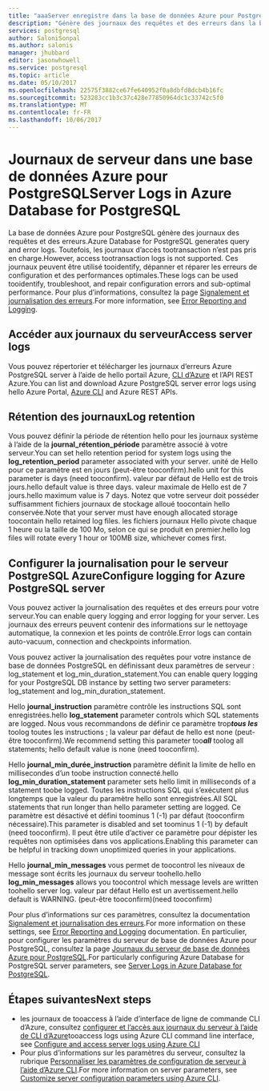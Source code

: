 ```yaml
---
title: "aaaServer enregistre dans la base de données Azure pour PostgreSQL | Documents Microsoft"
description: "Génère des journaux des requêtes et des erreurs dans la base de données Azure pour PostgreSQL."
services: postgresql
author: SaloniSonpal
ms.author: salonis
manager: jhubbard
editor: jasonwhowell
ms.service: postgresql
ms.topic: article
ms.date: 05/10/2017
ms.openlocfilehash: 22575f3882ce67fe640952f0a8dbfd8dcb4b16fc
ms.sourcegitcommit: 523283cc1b3c37c428e77850964dc1c33742c5f0
ms.translationtype: MT
ms.contentlocale: fr-FR
ms.lasthandoff: 10/06/2017
---
```

# <a name="server-logs-in-azure-database-for-postgresql"></a><span data-ttu-id="35dda-103">Journaux de serveur dans une base de données Azure pour PostgreSQL</span><span class="sxs-lookup"><span data-stu-id="35dda-103">Server Logs in Azure Database for PostgreSQL</span></span> 
<span data-ttu-id="35dda-104">La base de données Azure pour PostgreSQL génère des journaux des requêtes et des erreurs.</span><span class="sxs-lookup"><span data-stu-id="35dda-104">Azure Database for PostgreSQL generates query and error logs.</span></span> <span data-ttu-id="35dda-105">Toutefois, les journaux d’accès tootransaction n’est pas pris en charge.</span><span class="sxs-lookup"><span data-stu-id="35dda-105">However, access tootransaction logs is not supported.</span></span> <span data-ttu-id="35dda-106">Ces journaux peuvent être utilisé tooidentify, dépanner et réparer les erreurs de configuration et des performances optimales.</span><span class="sxs-lookup"><span data-stu-id="35dda-106">These logs can be used tooidentify, troubleshoot, and repair configuration errors and sub-optimal performance.</span></span> <span data-ttu-id="35dda-107">Pour plus d’informations, consultez la page [Signalement et journalisation des erreurs](https://www.postgresql.org/docs/9.6/static/runtime-config-logging.html).</span><span class="sxs-lookup"><span data-stu-id="35dda-107">For more information, see [Error Reporting and Logging](https://www.postgresql.org/docs/9.6/static/runtime-config-logging.html).</span></span>

## <a name="access-server-logs"></a><span data-ttu-id="35dda-108">Accéder aux journaux du serveur</span><span class="sxs-lookup"><span data-stu-id="35dda-108">Access server logs</span></span>
<span data-ttu-id="35dda-109">Vous pouvez répertorier et télécharger les journaux d’erreurs Azure PostgreSQL server à l’aide de hello portail Azure, [CLI d’Azure](howto-configure-server-logs-using-cli.md) et l’API REST Azure.</span><span class="sxs-lookup"><span data-stu-id="35dda-109">You can list and download Azure PostgreSQL server error logs using hello Azure Portal, [Azure CLI](howto-configure-server-logs-using-cli.md) and Azure REST APIs.</span></span>

## <a name="log-retention"></a><span data-ttu-id="35dda-110">Rétention des journaux</span><span class="sxs-lookup"><span data-stu-id="35dda-110">Log retention</span></span>
<span data-ttu-id="35dda-111">Vous pouvez définir la période de rétention hello pour les journaux système à l’aide de la **journal\_rétention\_période** paramètre associé à votre serveur.</span><span class="sxs-lookup"><span data-stu-id="35dda-111">You can set hello retention period for system logs using the **log\_retention\_period** parameter associated with your server.</span></span> <span data-ttu-id="35dda-112">unité de Hello pour ce paramètre est en jours (peut-être tooconfirm).</span><span class="sxs-lookup"><span data-stu-id="35dda-112">hello unit for this parameter is days (need tooconfirm).</span></span> <span data-ttu-id="35dda-113">valeur par défaut de Hello est de trois jours.</span><span class="sxs-lookup"><span data-stu-id="35dda-113">hello default value is three days.</span></span> <span data-ttu-id="35dda-114">valeur maximale de Hello est de 7 jours.</span><span class="sxs-lookup"><span data-stu-id="35dda-114">hello maximum value is 7 days.</span></span> <span data-ttu-id="35dda-115">Notez que votre serveur doit posséder suffisamment fichiers journaux de stockage alloué toocontain hello conservée.</span><span class="sxs-lookup"><span data-stu-id="35dda-115">Note that your server must have enough allocated storage toocontain hello retained log files.</span></span>
<span data-ttu-id="35dda-116">les fichiers journaux Hello pivote chaque 1 heure ou la taille de 100 Mo, selon ce qui se produit en premier.</span><span class="sxs-lookup"><span data-stu-id="35dda-116">hello log files will rotate every 1 hour or 100MB size, whichever comes first.</span></span>

## <a name="configure-logging-for-azure-postgresql-server"></a><span data-ttu-id="35dda-117">Configurer la journalisation pour le serveur PostgreSQL Azure</span><span class="sxs-lookup"><span data-stu-id="35dda-117">Configure logging for Azure PostgreSQL server</span></span>
<span data-ttu-id="35dda-118">Vous pouvez activer la journalisation des requêtes et des erreurs pour votre serveur.</span><span class="sxs-lookup"><span data-stu-id="35dda-118">You can enable query logging and error logging for your server.</span></span> <span data-ttu-id="35dda-119">Les journaux des erreurs peuvent contenir des informations sur le nettoyage automatique, la connexion et les points de contrôle.</span><span class="sxs-lookup"><span data-stu-id="35dda-119">Error logs can contain auto-vacuum, connection and checkpoints information.</span></span>

<span data-ttu-id="35dda-120">Vous pouvez activer la journalisation des requêtes pour votre instance de base de données PostgreSQL en définissant deux paramètres de serveur : log\_statement et log\_min\_duration\_statement.</span><span class="sxs-lookup"><span data-stu-id="35dda-120">You can enable query logging for your PostgreSQL DB instance by setting two server parameters: log\_statement and log\_min\_duration\_statement.</span></span>

<span data-ttu-id="35dda-121">Hello **journal\_instruction** paramètre contrôle les instructions SQL sont enregistrées.</span><span class="sxs-lookup"><span data-stu-id="35dda-121">hello **log\_statement** parameter controls which SQL statements are logged.</span></span> <span data-ttu-id="35dda-122">Nous vous recommandons de définir ce paramètre trop***tous les*** toolog toutes les instructions ; la valeur par défaut de hello est none (peut-être tooconfirm).</span><span class="sxs-lookup"><span data-stu-id="35dda-122">We recommend setting this parameter too***all*** toolog all statements; hello default value is none (need tooconfirm).</span></span>

<span data-ttu-id="35dda-123">Hello **journal\_min\_durée\_instruction** paramètre définit la limite de hello en millisecondes d’un toobe instruction connecté.</span><span class="sxs-lookup"><span data-stu-id="35dda-123">hello **log\_min\_duration\_statement** parameter sets hello limit in milliseconds of a statement toobe logged.</span></span> <span data-ttu-id="35dda-124">Toutes les instructions SQL qui s’exécutent plus longtemps que la valeur du paramètre hello sont enregistrées.</span><span class="sxs-lookup"><span data-stu-id="35dda-124">All SQL statements that run longer than hello parameter setting are logged.</span></span> <span data-ttu-id="35dda-125">Ce paramètre est désactivé et défini toominus 1 (-1) par défaut (tooconfirm nécessaire).</span><span class="sxs-lookup"><span data-stu-id="35dda-125">This parameter is disabled and set toominus 1 (-1) by default (need tooconfirm).</span></span> <span data-ttu-id="35dda-126">Il peut être utile d’activer ce paramètre pour dépister les requêtes non optimisées dans vos applications.</span><span class="sxs-lookup"><span data-stu-id="35dda-126">Enabling this parameter can be helpful in tracking down unoptimized queries in your applications.</span></span>

<span data-ttu-id="35dda-127">Hello **journal\_min\_messages** vous permet de toocontrol les niveaux de message sont écrits les journaux du serveur toohello.</span><span class="sxs-lookup"><span data-stu-id="35dda-127">hello **log\_min\_messages** allows you toocontrol which message levels are written toohello server log.</span></span> <span data-ttu-id="35dda-128">valeur par défaut Hello est un avertissement.</span><span class="sxs-lookup"><span data-stu-id="35dda-128">hello default is WARNING.</span></span> <span data-ttu-id="35dda-129">(peut-être tooconfirm)</span><span class="sxs-lookup"><span data-stu-id="35dda-129">(need tooconfirm)</span></span>

<span data-ttu-id="35dda-130">Pour plus d’informations sur ces paramètres, consultez la documentation [Signalement et journalisation des erreurs](https://www.postgresql.org/docs/9.6/static/runtime-config-logging.html).</span><span class="sxs-lookup"><span data-stu-id="35dda-130">For more information on these settings, see [Error Reporting and Logging](https://www.postgresql.org/docs/9.6/static/runtime-config-logging.html) documentation.</span></span> <span data-ttu-id="35dda-131">En particulier, pour configurer les paramètres du serveur de base de données Azure pour PostgreSQL, consultez la page [Journaux du serveur de base de données Azure pour PostgreSQL](concepts-server-logs.md).</span><span class="sxs-lookup"><span data-stu-id="35dda-131">For particularly configuring Azure Database for PostgreSQL server parameters, see [Server Logs in Azure Database for PostgreSQL](concepts-server-logs.md).</span></span>

## <a name="next-steps"></a><span data-ttu-id="35dda-132">Étapes suivantes</span><span class="sxs-lookup"><span data-stu-id="35dda-132">Next steps</span></span>
- <span data-ttu-id="35dda-133">les journaux de tooaccess à l’aide d’interface de ligne de commande CLI d’Azure, consultez [configurer et l’accès aux journaux du serveur à l’aide de CLI d’Azure](howto-configure-server-logs-using-cli.md)</span><span class="sxs-lookup"><span data-stu-id="35dda-133">tooaccess logs using Azure CLI command line interface, see [Configure and access server logs using Azure CLI](howto-configure-server-logs-using-cli.md)</span></span>
- <span data-ttu-id="35dda-134">Pour plus d’informations sur les paramètres du serveur, consultez la rubrique [Personnaliser les paramètres de configuration de serveur à l’aide d’Azure CLI](howto-configure-server-parameters-using-cli.md).</span><span class="sxs-lookup"><span data-stu-id="35dda-134">For more information on server parameters, see [Customize server configuration parameters using Azure CLI](howto-configure-server-parameters-using-cli.md).</span></span>